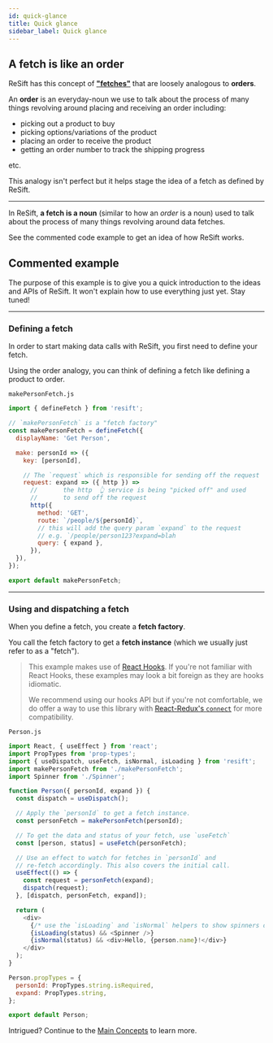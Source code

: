 ```yaml
---
id: quick-glance
title: Quick glance
sidebar_label: Quick glance
---
```


## A fetch is like an order

ReSift has this concept of **["fetches"](../main-concepts/whats-a-fetch.md)** that are loosely analogous to **orders**.

An **order** is an everyday-noun we use to talk about the process of many things revolving around placing and receiving an order including:

- picking out a product to buy
- picking options/variations of the product
- placing an order to receive the product
- getting an order number to track the shipping progress

etc.

This analogy isn't perfect but it helps stage the idea of a fetch as defined by ReSift.

---

In ReSift, **a fetch is a noun** (similar to how an _order_ is a noun) used to talk about the process of many things revolving around data fetches.

See the commented code example to get an idea of how ReSift works.

## Commented example

The purpose of this example is to give you a quick introduction to the ideas and APIs of ReSift. It won't explain how to use everything just yet. Stay tuned!

---

### Defining a fetch

In order to start making data calls with ReSift, you first need to define your fetch.

Using the order analogy, you can think of defining a fetch like defining a product to order.

`makePersonFetch.js`

```js
import { defineFetch } from 'resift';

// `makePersonFetch` is a "fetch factory"
const makePersonFetch = defineFetch({
  displayName: 'Get Person',

  make: personId => ({
    key: [personId],

    // The `request` which is responsible for sending off the request
    request: expand => ({ http }) =>
      //       the http  👆 service is being "picked off" and used
      //       to send off the request
      http({
        method: 'GET',
        route: `/people/${personId}`,
        // this will add the query param `expand` to the request
        // e.g. `/people/person123?expand=blah
        query: { expand },
      }),
  }),
});

export default makePersonFetch;
```

---

### Using and dispatching a fetch

When you define a fetch, you create a **fetch factory**.

You call the fetch factory to get a **fetch instance** (which we usually just refer to as a "fetch").

> This example makes use of [React Hooks](https://reactjs.org/docs/hooks-intro.html). If you're not familiar with React Hooks, these examples may look a bit foreign as they are hooks idiomatic.
>
> We recommend using our hooks API but if you're not comfortable, we do offer a way to use this library with [React-Redux's `connect`](../TODO.md) for more compatibility.

`Person.js`

```js
import React, { useEffect } from 'react';
import PropTypes from 'prop-types';
import { useDispatch, useFetch, isNormal, isLoading } from 'resift';
import makePersonFetch from './makePersonFetch';
import Spinner from './Spinner';

function Person({ personId, expand }) {
  const dispatch = useDispatch();

  // Apply the `personId` to get a fetch instance.
  const personFetch = makePersonFetch(personId);

  // To get the data and status of your fetch, use `useFetch`
  const [person, status] = useFetch(personFetch);

  // Use an effect to watch for fetches in `personId` and
  // re-fetch accordingly. This also covers the initial call.
  useEffect(() => {
    const request = personFetch(expand);
    dispatch(request);
  }, [dispatch, personFetch, expand]);

  return (
    <div>
      {/* use the `isLoading` and `isNormal` helpers to show spinners or data */}
      {isLoading(status) && <Spinner />}
      {isNormal(status) && <div>Hello, {person.name}!</div>}
    </div>
  );
}

Person.propTypes = {
  personId: PropTypes.string.isRequired,
  expand: PropTypes.string,
};

export default Person;
```

Intrigued? Continue to the [Main Concepts]() to learn more.

